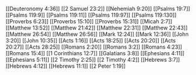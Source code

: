 [[Deuteronomy 4:36]]
[[2 Samuel 23:2]]
[[Nehemiah 9:20]]
[[Psalms 19:7]]
[[Psalms 119:9]]
[[Psalms 119:11]]
[[Psalms 119:97]]
[[Psalms 119:130]]
[[Proverbs 6:23]]
[[Proverbs 15:10]]
[[Proverbs 15:31]]
[[Micah 2:7]]
[[Matthew 13:52]]
[[Matthew 21:42]]
[[Matthew 22:31]]
[[Matthew 22:43]]
[[Matthew 26:54]]
[[Matthew 26:56]]
[[Mark 12:24]]
[[Mark 12:36]]
[[John 3:20]]
[[John 10:35]]
[[Acts 1:16]]
[[Acts 18:25]]
[[Acts 20:20]]
[[Acts 20:27]]
[[Acts 28:25]]
[[Romans 2:20]]
[[Romans 3:2]]
[[Romans 4:23]]
[[Romans 15:4]]
[[1 Corinthians 12:7]]
[[Galatians 3:8]]
[[Ephesians 4:11]]
[[Ephesians 5:11]]
[[2 Timothy 2:25]]
[[2 Timothy 4:2]]
[[Hebrews 3:7]]
[[Hebrews 4:12]]
[[Hebrews 11:1]]
[[2 Peter 1:19]]
